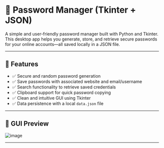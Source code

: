 # 🔐 Password Manager (Tkinter + JSON)

A simple and user-friendly password manager built with Python and Tkinter. This desktop app helps you generate, store, and retrieve secure passwords for your online accounts—all saved locally in a JSON file.

---

## 🚀 Features

- ✅ Secure and random password generation
- ✅ Save passwords with associated website and email/username
- ✅ Search functionality to retrieve saved credentials
- ✅ Clipboard support for quick password copying
- ✅ Clean and intuitive GUI using Tkinter
- ✅ Data persistence with a local `data.json` file

---

## 📸 GUI Preview

![image](https://github.com/user-attachments/assets/894049a6-754b-47c5-8f28-a7ec49dc84b1)


---

